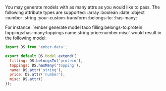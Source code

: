 <grey>You may generate models with as many attrs as you would like to pass. The following attribute types are supported:</grey>
  <yellow><attr-name></yellow>
  <yellow><attr-name></yellow>:array
  <yellow><attr-name></yellow>:boolean
  <yellow><attr-name></yellow>:date
  <yellow><attr-name></yellow>:object
  <yellow><attr-name></yellow>:number
  <yellow><attr-name></yellow>:string
  <yellow><attr-name></yellow>:your-custom-transform
  <yellow><attr-name></yellow>:belongs-to:<yellow><model-name></yellow>
  <yellow><attr-name></yellow>:has-many:<yellow><model-name></yellow>

For instance: <green>\`ember generate model taco filling:belongs-to:protein toppings:has-many:toppings name:string price:number misc\`</green>
would result in the following model:

```js
import DS from 'ember-data';

export default DS.Model.extend({
  filling: DS.belongsTo('protein'),
  toppings: DS.hasMany('topping'),
  name: DS.attr('string'),
  price: DS.attr('number'),
  misc: DS.attr()
});
```

